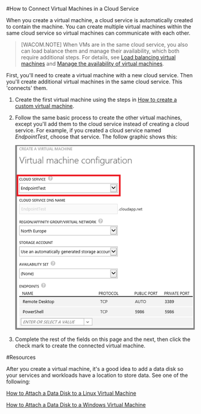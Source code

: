 <properties authors="kathydav" editor="tysonn" manager="timlt" /> 


#How to Connect Virtual Machines in a Cloud Service

When you create a virtual machine, a cloud service is automatically created to contain the machine. You can create multiple virtual machines within the same cloud service so virtual machines can communicate with each other. 

> [WACOM.NOTE] When VMs are in the same cloud service, you also can load balance them and manage their availability, which both require additional steps. For details, see [Load balancing virtual machines](../../articles/load-balance-virtual-machines/) and [Manage the availability of virtual machines](../../articles/manage-availability-virtual-machines/). 

First, you'll need to create a virtual machine with a new cloud service. Then you'll create additional virtual machines in the same cloud service. This 'connects' them. 

1. Create the first virtual machine using the steps in [How to create a custom virtual machine](../../articles/virtual-machines-create-custom/).

2. Follow the same basic process to create the other virtual machines, except you'll add them to the cloud service instead of creating a cloud service. For example, if you created a cloud service named *EndpointTest*, choose that service. The follow graphic shows this:

	![Add a virtual machine to an existing cloud service](./media/howto-connect-vm-cloud-service/Connect-VM-to-CS.png)

14. Complete the rest of the fields on this page and the next, then click the check mark to create the connected virtual machine.

#Resources

After you create a virtual machine, it's a good idea to add a data disk so your services and workloads have a location to store data. See one of the following:

[How to Attach a Data Disk to a Linux Virtual Machine](http://azure.microsoft.com/en-us/documentation/articles/virtual-machines-linux-how-to-attach-disk/)

[How to Attach a Data Disk to a Windows Virtual Machine](http://azure.microsoft.com/en-us/documentation/articles/storage-windows-attach-disk/)


<!--HONumber=35_1-->
